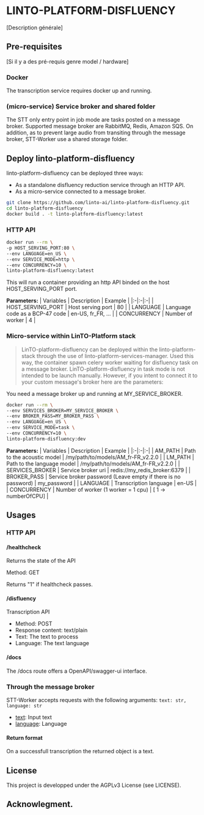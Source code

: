 # LINTO-PLATFORM-DISFLUENCY
[Description générale]

## Pre-requisites

[Si il y a des pré-requis genre model / hardware]

### Docker
The transcription service requires docker up and running.

### (micro-service) Service broker and shared folder
The STT only entry point in job mode are tasks posted on a message broker. Supported message broker are RabbitMQ, Redis, Amazon SQS.
On addition, as to prevent large audio from transiting through the message broker, STT-Worker use a shared storage folder.

## Deploy linto-platform-disfluency
linto-platform-disfluency can be deployed three ways:
* As a standalone disfluency reduction service through an HTTP API.
* As a micro-service connected to a message broker.

```bash
git clone https://github.com/linto-ai/linto-platform-disfluency.git
cd linto-platform-disfluency
docker build . -t linto-platform-disfluency:latest
```

### HTTP API

```bash
docker run --rm \
-p HOST_SERVING_PORT:80 \
--env LANGUAGE=en_US \
--env SERVICE_MODE=http \
--env CONCURRENCY=10 \
linto-platform-disfluency:latest
```

This will run a container providing an http API binded on the host HOST_SERVING_PORT port.

**Parameters:**
| Variables | Description | Example |
|:-|:-|:-|
| HOST_SERVING_PORT | Host serving port | 80 |
| LANGUAGE | Language code as a BCP-47 code  | en-US, fr_FR, ... |
| CONCURRENCY | Number of worker | 4 |

### Micro-service within LinTO-Platform stack
>LinTO-platform-disfluency can be deployed within the linto-platform-stack through the use of linto-platform-services-manager. Used this way, the container spawn celery worker waiting for disfluency task on a message broker.
>LinTO-platform-disfluency in task mode is not intended to be launch manually.
>However, if you intent to connect it to your custom message's broker here are the parameters:

You need a message broker up and running at MY_SERVICE_BROKER.

```bash
docker run --rm \
--env SERVICES_BROKER=MY_SERVICE_BROKER \
--env BROKER_PASS=MY_BROKER_PASS \
--env LANGUAGE=en_US \
--env SERVICE_MODE=task \
--env CONCURRENCY=10 \
linto-platform-disfluency:dev
```

**Parameters:**
| Variables | Description | Example |
|:-|:-|:-|
| AM_PATH | Path to the acoustic model | /my/path/to/models/AM_fr-FR_v2.2.0 |
| LM_PATH | Path to the language model | /my/path/to/models/AM_fr-FR_v2.2.0 |
| SERVICES_BROKER | Service broker uri | redis://my_redis_broker:6379 |
| BROKER_PASS | Service broker password (Leave empty if there is no password) | my_password |
| LANGUAGE | Transcription language | en-US |
| CONCURRENCY | Number of worker (1 worker = 1 cpu) | [ 1 -> numberOfCPU] |

## Usages

### HTTP API

#### /healthcheck

Returns the state of the API

Method: GET

Returns "1" if healthcheck passes.

#### /disfluency

Transcription API

* Method: POST
* Response content: text/plain
* Text: The text to process
* Language: The text language


#### /docs
The /docs route offers a OpenAPI/swagger-ui interface. 

### Through the message broker

STT-Worker accepts requests with the following arguments:
```text: str, language: str```

* <ins>text</ins>: Input text
* <ins>language</ins>: Language

#### Return format
On a successfull transcription the returned object is a text.

## License
This project is developped under the AGPLv3 License (see LICENSE).

## Acknowlegment.
